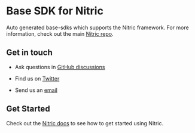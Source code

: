 # Base SDK for Nitric

Auto generated base-sdks which supports the Nitric framework. For more information, check out the main [Nitric repo](https://github.com/nitrictech/nitric).

## Get in touch

- Ask questions in [GitHub discussions](https://github.com/nitrictech/nitric/discussions)

- Find us on [Twitter](https://twitter.com/nitric_io)

- Send us an [email](mailto:maintainers@nitric.io)

## Get Started

Check out the [Nitric docs](https://nitric.io/docs) to see how to get started using Nitric.
